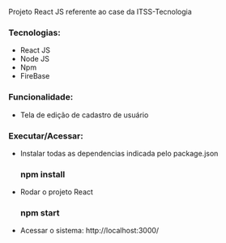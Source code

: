 Projeto React JS referente ao case da ITSS-Tecnologia

### Tecnologias:

 * React JS
 * Node JS
 * Npm
 * FireBase

### Funcionalidade:
 * Tela de edição de cadastro de usuário

### Executar/Acessar:

 * Instalar todas as dependencias indicada pelo package.json
    ### npm install

 * Rodar o projeto React 
    ### npm start

 * Acessar o sistema: http://localhost:3000/